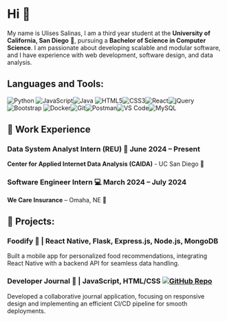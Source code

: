 # Hi 👾

My name is Ulises Salinas, I am a third year student at the **University of California, San Diego** 🏫, pursuing a **Bachelor of Science in Computer Science**. I am passionate about developing scalable and modular software, and I have experience with web development, software design, and data analysis.


## Languages and Tools:

![Python](https://img.shields.io/badge/-Python-3776AB?logo=python&logoColor=white) ![JavaScript](https://img.shields.io/badge/-JavaScript-F7DF1E?logo=javascript&logoColor=black)![Java](https://img.shields.io/badge/-Java-007396?logo=java&logoColor=white)
![HTML5](https://img.shields.io/badge/-HTML5-E34F26?logo=html5&logoColor=white)![CSS3](https://img.shields.io/badge/-CSS3-1572B6?logo=css3&logoColor=white)![React](https://img.shields.io/badge/-React-61DAFB?logo=react&logoColor=black)![jQuery](https://img.shields.io/badge/-jQuery-0769AD?logo=jquery&logoColor=white)![Bootstrap](https://img.shields.io/badge/-Bootstrap-7952B3?logo=bootstrap&logoColor=white)
![Docker](https://img.shields.io/badge/-Docker-2496ED?logo=docker&logoColor=white)![Git](https://img.shields.io/badge/-Git-F05032?logo=git&logoColor=white)![Postman](https://img.shields.io/badge/-Postman-FF6C37?logo=postman&logoColor=white)![VS Code](https://img.shields.io/badge/-VS_Code-007ACC?logo=visual-studio-code&logoColor=white)![MySQL](https://img.shields.io/badge/-MySQL-4479A1?logo=mysql&logoColor=white)

## 🚀 Work Experience
### Data System Analyst Intern (REU) 👾  June 2024 – Present
**Center for Applied Internet Data Analysis (CAIDA)** - UC San Diego 📍

### Software Engineer Intern 💻  March 2024 – July 2024
**We Care Insurance** – Omaha, NE 📍

## 📱 Projects:
### Foodify 🍲 | React Native, Flask, Express.js, Node.js, MongoDB

Built a mobile app for personalized food recommendations, integrating React Native with a backend API for seamless data handling.

### Developer Journal 📓  | JavaScript, HTML/CSS [![GitHub Repo](https://img.shields.io/badge/-GitHub%20Repo-181717?logo=github&logoColor=white)](https://github.com/cse110-sp24-group8/cse110-sp24-group8)

Developed a collaborative journal application, focusing on responsive design and implementing an efficient CI/CD pipeline for smooth deployments.

